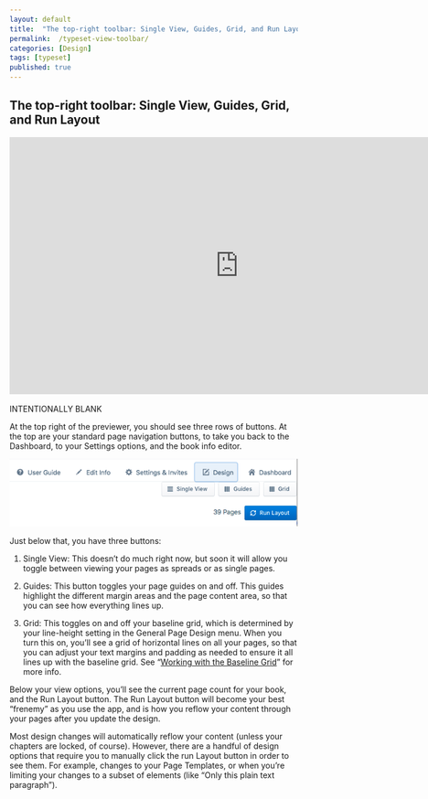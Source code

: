 ```yaml
---
layout: default
title:  "The top-right toolbar: Single View, Guides, Grid, and Run Layout"
permalink:  /typeset-view-toolbar/
categories: [Design]
tags: [typeset]
published: true
---
```


<section data-type="chapter" class="hsecchapter" data-hederis-type="hsecchapter" id="typeset-view-toolbar" data-pi-attrs="id: typeset-view-toolbar; data-tags: typeset;" role="doc-chapter" data-tags="typeset" data-author-name=" " data-book-title=" " title="The top-right toolbar: Single View, Guides, Grid, and Run Layout"><h1 data-hederis-type="hblkchaptitle" class="hblkchaptitle" id="pp0uFupAu">The top-right toolbar: Single View, Guides, Grid, and Run Layout</h1><iframe width="800" height="450" src="https://www.youtube.com/embed/uJFdCjW8Rl8" frameborder="0" allow="accelerometer;" encrypted-media="" gyroscope="" picture-in-picture="" allowfullscreen="" id="prUP70zYe"></iframe><p data-embedded-html="true" id="pnsrfxTWg">INTENTIONALLY BLANK</p><p class="hblkp" data-hederis-type="hblkp" id="pMwNI1yYS">At the top right of the previewer, you should see three rows of buttons. At the top are your standard page navigation buttons, to take you back to the Dashboard, to your Settings options, and the book info editor.</p><img data-hederis-type="hblkimg" class="hblkimg" id="pAH3MgZSO" src="/images/righttoolbar.png" data-img-src="righttoolbar.png"/><p class="hblkp" data-hederis-type="hblkp" id="pNJdz3fSL">Just below that, you have three buttons:</p><ol class="hwprnumlist" data-hederis-type="hwprnumlist" id="pg1BMgG3k"><li class="hblkoli" data-hederis-type="hblkoli" id="liT7UE0ahv"><p class="hblkoli" data-hederis-type="hblklip" id="p72o3CFUx">Single View: This doesn&#8217;t do much right now, but soon it will allow you toggle between viewing your pages as spreads or as single pages.</p></li><li class="hblkoli" data-hederis-type="hblkoli" id="lifmKfmCSG"><p class="hblkoli" data-hederis-type="hblklip" id="pcrmjtjXT">Guides: This button toggles your page guides on and off. This guides highlight the different margin areas and the page content area, so that you can see how everything lines up.</p></li><li class="hblkoli" data-hederis-type="hblkoli" id="liZGzdNHuS"><p class="hblkoli" data-hederis-type="hblklip" id="pAIzrmuoK">Grid: This toggles on and off your baseline grid, which is determined by your line-height setting in the General Page Design menu. When you turn this on, you&#8217;ll see a grid of horizontal lines on all your pages, so that you can adjust your text margins and padding as needed to ensure it all lines up with the baseline grid. See &#8220;<a href="{% post_url 2020-08-18-24-WorkingwiththeBaselineGrid %}" data-hederis-type="hspana" id="phCQ2xynh"><span class="Hyperlink" data-hederis-type="hspnspan" id="pSmen9zLP">Working with the Baseline Grid</span></a>&#8221; for more info.</p></li></ol><p class="hblkp" data-hederis-type="hblkp" id="pxHSodFNk">Below your view options, you&#8217;ll see the current page count for your book, and the Run Layout button. The Run Layout button will become your best &#8220;frenemy&#8221; as you use the app, and is how you reflow your content through your pages after you update the design.</p><p class="hblkp" data-hederis-type="hblkp" id="p8NFBDKOT">Most design changes will automatically reflow your content (unless your chapters are locked, of course). However, there are a handful of design options that require you to manually click the run Layout button in order to see them. For example, changes to your Page Templates, or when you&#8217;re limiting your changes to a subset of elements (like &#8220;Only this plain text paragraph&#8221;).</p></section>